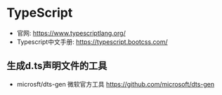 # TypeScript

- 官网: <https://www.typescriptlang.org/>
- Typescript中文手册: <https://typescript.bootcss.com/>

## 生成d.ts声明文件的工具

- microsft/dts-gen 微软官方工具 <https://github.com/microsoft/dts-gen>
